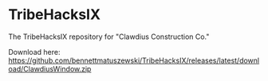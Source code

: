 # TribeHacksIX
The TribeHacksIX repository for "Clawdius Construction Co."

Download here:
https://github.com/bennettmatuszewski/TribeHacksIX/releases/latest/download/ClawdiusWindow.zip
